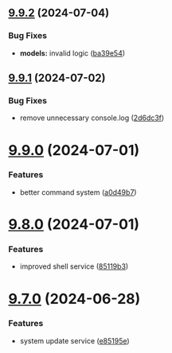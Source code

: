 ## [9.9.2](https://github.com/onesoft-sudo/sudobot/compare/v9.9.1...v9.9.2) (2024-07-04)


### Bug Fixes

* **models:** invalid  logic ([ba39e54](https://github.com/onesoft-sudo/sudobot/commit/ba39e5495e76759c2360f8cfa893cfdb7847c77b))



## [9.9.1](https://github.com/onesoft-sudo/sudobot/compare/v9.9.0...v9.9.1) (2024-07-02)


### Bug Fixes

* remove unnecessary console.log ([2d6dc3f](https://github.com/onesoft-sudo/sudobot/commit/2d6dc3f1beb49a5ed103f0a6632d273eec5659ec))



# [9.9.0](https://github.com/onesoft-sudo/sudobot/compare/v9.8.0...v9.9.0) (2024-07-01)


### Features

* better command system ([a0d49b7](https://github.com/onesoft-sudo/sudobot/commit/a0d49b74361fe603a21671d905bef6e19506dd97))



# [9.8.0](https://github.com/onesoft-sudo/sudobot/compare/v9.7.0...v9.8.0) (2024-07-01)


### Features

* improved shell service ([85119b3](https://github.com/onesoft-sudo/sudobot/commit/85119b37eb0f517287449475e671377189b11113))



# [9.7.0](https://github.com/onesoft-sudo/sudobot/compare/v9.6.0...v9.7.0) (2024-06-28)


### Features

* system update service ([e85195e](https://github.com/onesoft-sudo/sudobot/commit/e85195eb252def2517f02dbf50635f5e942b739a))



